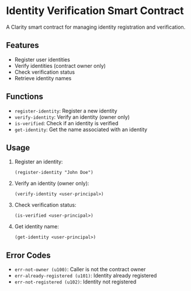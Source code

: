 # Identity Verification Smart Contract

A Clarity smart contract for managing identity registration and verification.

## Features

- Register user identities
- Verify identities (contract owner only)
- Check verification status
- Retrieve identity names

## Functions

- `register-identity`: Register a new identity
- `verify-identity`: Verify an identity (owner only)
- `is-verified`: Check if an identity is verified
- `get-identity`: Get the name associated with an identity

## Usage

1. Register an identity:
   ```
   (register-identity "John Doe")
   ```

2. Verify an identity (owner only):
   ```
   (verify-identity <user-principal>)
   ```

3. Check verification status:
   ```
   (is-verified <user-principal>)
   ```

4. Get identity name:
   ```
   (get-identity <user-principal>)
   ```

## Error Codes

- `err-not-owner (u100)`: Caller is not the contract owner
- `err-already-registered (u101)`: Identity already registered
- `err-not-registered (u102)`: Identity not registered

